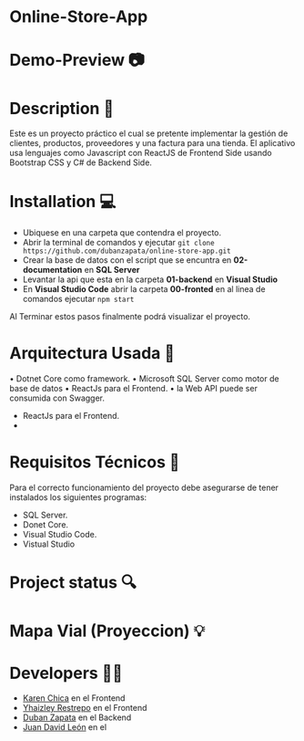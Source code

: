 # Online-Store-App  
# Demo-Preview 📷
# Description 📜
Este es un proyecto práctico el cual se pretente implementar la gestión de clientes, productos, proveedores y una factura para una tienda. El aplicativo
usa lenguajes como Javascript con ReactJS de Frontend Side usando Bootstrap CSS y C# de Backend Side.


# Installation 💻
- Ubiquese en una carpeta que contendra el proyecto.
- Abrir la terminal de comandos y ejecutar `git clone https://github.com/dubanzapata/online-store-app.git`
- Crear la base de datos con el script que se encuntra en **02-documentation** en **SQL Server**
- Levantar la api que esta en la carpeta **01-backend** en **Visual Studio**
- En **Visual Studio Code** abrir la carpeta **00-fronted** en al linea de comandos ejecutar `npm start`

Al Terminar estos pasos finalmente podrá visualizar el proyecto. 

# Arquitectura Usada 🔧
• Dotnet Core como framework. • Microsoft SQL Server como motor de base de datos • ReactJs para el Frontend. • la Web API puede ser consumida con Swagger.
- ReactJs para el Frontend.
-

# Requisitos Técnicos 📝
Para el correcto funcionamiento del proyecto debe asegurarse de tener instalados los siguientes programas:

- SQL Server. 
- Donet Core.
- Visual Studio Code.
- Vistual Studio


# Project status 🔍
# Mapa Vial (Proyeccion) 💡

# Developers 👨‍💻
- [Karen Chica](https://github.com/chicakaren) en el Frontend
- [Yhaizley Restrepo](https://github.com/RestrepoYHZY) en el Frontend
- [Duban Zapata](https://github.com/dubanzapata) en el Backend
- [Juan David León](https://github.com/JuanDaVinc) en el 

